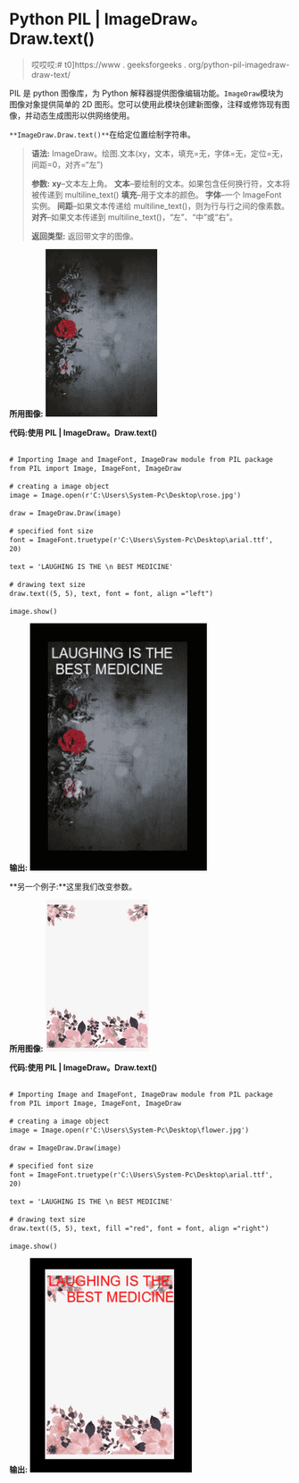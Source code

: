 # Python PIL | ImageDraw。Draw.text()

> 哎哎哎:# t0]https://www . geeksforgeeks . org/python-pil-imagedraw-draw-text/

PIL 是 python 图像库，为 Python 解释器提供图像编辑功能。`ImageDraw`模块为图像对象提供简单的 2D 图形。您可以使用此模块创建新图像，注释或修饰现有图像，并动态生成图形以供网络使用。

`**ImageDraw.Draw.text()**`在给定位置绘制字符串。

> **语法:**
> ImageDraw。绘图.文本(xy，文本，填充=无，字体=无，定位=无，间距=0，对齐=“左”)
> 
> **参数:**
> **xy**–文本左上角。
> **文本**–要绘制的文本。如果包含任何换行符，文本将被传递到 multiline_text()
> **填充**–用于文本的颜色。
> **字体**–一个 ImageFont 实例。
> **间距**–如果文本传递给 multiline_text()，则为行与行之间的像素数。
> **对齐**–如果文本传递到 multiline_text()，“左”、“中”或“右”。
> 
> **返回类型:**
> 返回带文字的图像。

**所用图像:**
![](img/29be814c699502ced0951c8a8e7955f9.png)

**代码:使用 PIL | ImageDraw。Draw.text()**

```

# Importing Image and ImageFont, ImageDraw module from PIL package 
from PIL import Image, ImageFont, ImageDraw 

# creating a image object 
image = Image.open(r'C:\Users\System-Pc\Desktop\rose.jpg') 

draw = ImageDraw.Draw(image) 

# specified font size
font = ImageFont.truetype(r'C:\Users\System-Pc\Desktop\arial.ttf', 20) 

text = 'LAUGHING IS THE \n BEST MEDICINE'

# drawing text size
draw.text((5, 5), text, font = font, align ="left") 

image.show() 
```

**输出:**
![](img/fb49ceb8cc27871ff5abdb41dde89c54.png)

**另一个例子:**这里我们改变参数。

**所用图像:**
![](img/64b3f3bce0ca2a6b2d4cabacd43196ff.png)

**代码:使用 PIL | ImageDraw。Draw.text()**

```

# Importing Image and ImageFont, ImageDraw module from PIL package 
from PIL import Image, ImageFont, ImageDraw 

# creating a image object 
image = Image.open(r'C:\Users\System-Pc\Desktop\flower.jpg') 

draw = ImageDraw.Draw(image) 

# specified font size
font = ImageFont.truetype(r'C:\Users\System-Pc\Desktop\arial.ttf', 20) 

text = 'LAUGHING IS THE \n BEST MEDICINE'

# drawing text size
draw.text((5, 5), text, fill ="red", font = font, align ="right") 

image.show() 
```

**输出:**
![](img/c9cfa579b2b23304c8f5ac7959359d15.png)